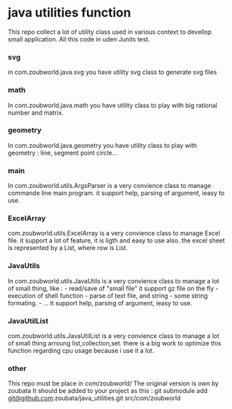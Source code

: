 # java utilities function
This repo collect a lot of utility class used in various context to devellop small application.
All this code in uden Junits test.

### svg
in com.zoubworld.java.svg you have utility svg class to generate svg files

### math
In com.zoubworld.java.math you have utility class to play with big rational number and matrix.

### geometry
In com.zoubworld.java.geometry you have utility class to play with geometry : line, segment point circle...

### main
In com.zoubworld.utils.ArgsParser is a very convience class to manage commande line main program.
it support help, parsing of argument, ieasy to use.

### ExcelArray
com.zoubworld.utils.ExcelArray is a very convience class to manage Excel file.
it support a lot of feature, it is ligth and easy to use also.
the excel sheet is represented by a List<Row>, where row is List<String>.
### JavaUtils
In com.zoubworld.utils.JavaUtils is a very convience class to manage a lot of small thing, like :
    - read/save of "small file" it support gz file on the fly
    - execution of shell function
    - parse of text file, and string
    - some string formating.
    - ...
it support help, parsing of argument, ieasy to use.
###  JavaUtilList
com.zoubworld.utils.JavaUtilList is a very convience class to manage a lot of small thing arroung list,collection,set.
    there is a big work to optimize this function regarding cpu usage because i use it a lot.

### other

This repo must be place in com/zoubworld/
The original version is own by zoubata
It should be added to your project as this :
git submodule add git@github.com:zoubata/java_utilities.git src/com/zoubworld


